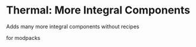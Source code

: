 # Thermal: More Integral Components
Adds many more integral components without recipes

for modpacks
